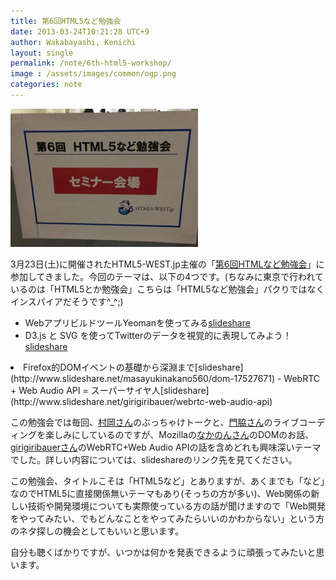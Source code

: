 ```yaml
---
title: 第6回HTML5など勉強会
date: 2013-03-24T10:21:28 UTC+9
author: Wakabayashi, Kenichi
layout: single
permalink: /note/6th-html5-workshop/
image : /assets/images/common/ogp.png
categories: note
---
```

![第6回HTML5など勉強会](/assets/images/2013/03/562914_10200652689901097_537976344_n.jpg)

3月23日(土)に開催されたHTML5-WEST.jp主催の「[第6回HTMLなど勉強会](http://atnd.org/events/37124)」に参加してきました。今回のテーマは、以下の4つです。(ちなみに東京で行われているのは「HTML5とか勉強会」こちらは「HTML5など勉強会」パクりではなくインスパイアだそうです^_^;)

- WebアプリビルドツールYeomanを使ってみる[slideshare](http://www.slideshare.net/bathtimefish/yeoman-ria)
- D3.js と SVG を使ってTwitterのデータを視覚的に表現してみよう！[slideshare](http://www.slideshare.net/kadoppe/d3js-svg)
<li>Firefox的DOMイベントの基礎から深淵まで[slideshare](http://www.slideshare.net/masayukinakano560/dom-17527671)
- WebRTC + Web Audio API = スーパーサイヤ人[slideshare](http://www.slideshare.net/girigiribauer/webrtc-web-audio-api)


この勉強会では毎回、[村岡さん](https://twitter.com/bathtimefish)のぶっちゃけトークと、[門脇さん](https://twitter.com/kadoppe)のライブコーディングを楽しみにしているのですが、Mozillaの[なかのんさん](https://twitter.com/d_toybox)のDOMのお話、[girigiribauerさん](https://twitter.com/girigiribauer)のWebRTC+Web Audio APIの話を含めどれも興味深いテーマでした。詳しい内容については、slideshareのリンク先を見てください。

この勉強会、タイトルこそは「HTML5など」とありますが、あくまでも「など」なのでHTML5に直接関係無いテーマもあり(そっちの方が多い)、Web関係の新しい技術や開発環境についても実際使っている方の話が聞けますので「Web開発をやってみたい、でもどんなことをやってみたらいいのかわからない」という方のネタ探しの機会としてもいいと思います。

自分も聴くばかりですが、いつかは何かを発表できるように頑張ってみたいと思います。